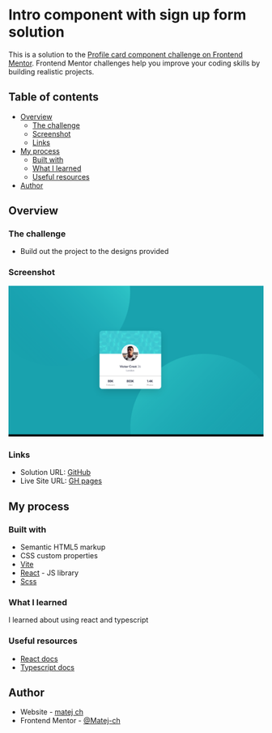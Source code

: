 # Intro component with sign up form solution

This is a solution to
the [Profile card component challenge on Frontend Mentor](https://www.frontendmentor.io/challenges/profile-card-component-cfArpWshJ).
Frontend Mentor challenges help you improve your coding skills by building realistic projects.

## Table of contents

- [Overview](#overview)
    - [The challenge](#the-challenge)
    - [Screenshot](#screenshot)
    - [Links](#links)
- [My process](#my-process)
    - [Built with](#built-with)
    - [What I learned](#what-i-learned)
    - [Useful resources](#useful-resources)
- [Author](#author)

## Overview

### The challenge

- Build out the project to the designs provided

### Screenshot

![](./screenshot/screenshot.png)

### Links

- Solution URL: [GitHub](https://github.com/Matej-ch/profile-card-component)
- Live Site URL: [GH pages](https://matej-ch.github.io/profile-card-component/)

## My process

### Built with

- Semantic HTML5 markup
- CSS custom properties
- [Vite](https://vitejs.dev/)
- [React](https://reactjs.org/) - JS library
- [Scss](https://sass-lang.com/)

### What I learned

I learned about using react and typescript

### Useful resources

- [React docs](https://reactjs.org/docs/getting-started.html)
- [Typescript docs](https://www.typescriptlang.org/docs/)

## Author

- Website - [matej ch](https://www.matejchalachan.com/)
- Frontend Mentor - [@Matej-ch](https://www.frontendmentor.io/profile/Matej-ch)